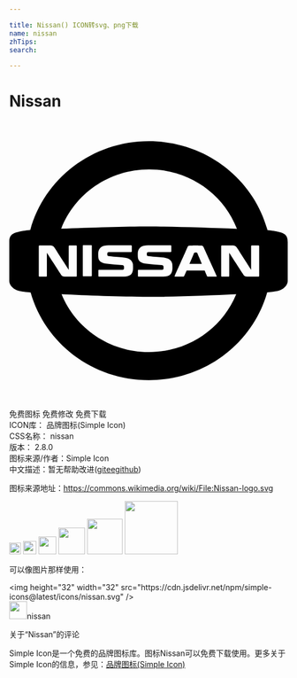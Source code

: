 ```yaml
---

title: Nissan() ICON转svg、png下载
name: nissan
zhTips: 
search: 

---
```


# Nissan  <small style="font-size: 60%;font-weight: 100"></small>

<div id="svg" class="svg-wrap">
<svg role="img" viewBox="0 0 24 24" xmlns="http://www.w3.org/2000/svg"><title>Nissan icon</title><path d="M12.036 1.728c-4.896 0-9.024 3.24-10.224 7.632-.516.06-.768.096-.984.156-.684.156-.828.396-.828.888v3.324c0 .48.516.816.876.876.36.072.588.096.96.132h.004c1.24 4.35 5.329 7.536 10.196 7.536 4.866 0 8.965-3.196 10.195-7.543a8.07 8.07 0 00.893-.125c.36-.06.876-.396.876-.876v-3.324c0-.492-.144-.732-.828-.888-.206-.057-.451-.093-.919-.148a.074.074 0 01-.005-.032c-1.212-4.392-5.328-7.608-10.212-7.608zm.012 2.424c3.456 0 6.408 2.112 7.56 5.076 0 .012.012.024.012.024l.014.005c-2.49-.094-5.706-.197-7.634-.197-1.902 0-5.052.1-7.529.193l.005-.001c1.152-2.976 4.104-5.1 7.572-5.1zm-5.652 6.516h.648c.06 0 .072.024.072.072v2.52c0 .06-.012.084-.084.084H6.42c-.072 0-.084-.012-.084-.084v-2.52c0-.048.012-.072.06-.072zm2.148.012h1.92c.072 0 .096.012.096.072v.432c0 .06-.024.084-.096.072H8.58c-.084 0-.12.036-.132.12v.108c0 .06.036.108.12.12.216.036.912.084 1.176.108.468.048.816.132.912.576 0 .036.012.156.012.288 0 .084 0 .192-.024.288-.084.42-.396.504-.9.504h-1.98c-.072 0-.084-.012-.084-.084v-.42c0-.072.012-.084.084-.084h2.004c.084 0 .108-.024.12-.084v-.18c-.012-.048-.024-.12-.132-.132a35.656 35.656 0 01-1.332-.12c-.576-.06-.72-.3-.744-.516-.012-.072-.012-.168-.012-.252 0-.072 0-.18.012-.264.084-.372.36-.552.864-.552zm3.408 0h1.92c.072 0 .096.012.096.072v.432c0 .06-.024.084-.096.072h-1.884c-.084 0-.12.036-.132.12v.108c0 .06.024.108.12.12.216.036.912.084 1.164.108.468.048.816.132.912.576 0 .036.012.156.012.288 0 .084 0 .192-.024.288-.084.42-.396.504-.9.504h-1.968c-.072 0-.084-.012-.084-.084v-.42c0-.072.012-.084.084-.084h2.004c.084 0 .108-.024.12-.084v-.18c-.012-.048-.036-.12-.132-.132a35.65 35.65 0 01-1.332-.12c-.576-.06-.708-.3-.744-.516-.012-.072-.012-.168-.012-.252 0-.072 0-.18.012-.264.084-.372.36-.552.864-.552zm-9.324.012h.612c.456 0 .516-.012.684.228.132.216 1.2 1.86 1.2 1.86v-2.004c0-.06.012-.084.084-.084h.528c.072 0 .084.024.084.084v2.508c0 .072-.012.084-.084.084h-.72c-.42 0-.456 0-.6-.24-.288-.456-1.176-1.812-1.176-1.812v1.968c0 .072-.012.084-.084.084h-.528c-.072 0-.084-.012-.084-.084v-2.508c0-.06.012-.084.084-.084zm13.416 0c.132 0 .228 0 .264.012.432.012.36-.036.564.408.108.252.876 1.896.996 2.184.036.084.012.072-.084.072h-.66c-.036 0-.072-.012-.084-.048 0-.012-.084-.204-.204-.48h-1.548c-.12.276-.216.48-.216.48-.012.024-.036.048-.084.048h-.636c-.096 0-.132 0-.072-.12l.012-.024c.3-.66 1.008-2.244 1.008-2.244.144-.3.072-.276.48-.276.108-.012.132-.012.264-.012zm2.304 0h.612c.456 0 .516-.012.684.228.144.216 1.2 1.86 1.2 1.86v-2.004c0-.06.012-.084.084-.084h.528c.072 0 .084.024.084.084v2.508c0 .072-.012.084-.084.084h-.72c-.42 0-.456 0-.6-.24-.3-.456-1.176-1.812-1.176-1.812v1.968c0 .072-.012.084-.084.084h-.528c-.072 0-.084-.012-.084-.084v-2.508c0-.06.012-.084.084-.084zm-2.268.6c-.036 0-.072 0-.084.012-.036 0-.06.012-.072.036 0 .012-.192.468-.396.936h1.068c-.156-.396-.336-.792-.384-.924-.012-.036-.036-.048-.06-.048-.012-.012-.048-.012-.072-.012zm3.48 3.59c-.003.014-.024.047-.024.058-1.2 2.88-4.104 4.92-7.5 4.92-3.42 0-6.336-2.064-7.524-4.968l-.023-.007c2.176.11 4.994.223 7.511.223 2.538 0 5.376-.114 7.56-.225Z"/></svg>
</div>
<detail full-name='nissan'></detail>

<div class="detail-page">
<p>
<span><span class="badge-success badge">免费图标</span> <span class="badge-success badge">免费修改</span>  <span class="badge-success badge">免费下载</span> </span>
<br/>
<span>
ICON库：
<span class="badge-secondary badge">品牌图标(Simple Icon)</span> 
</span>
<br/>
<span>
CSS名称：
<span class="badge-secondary badge">nissan</span> 
</span>

<br/>
<span>
版本：
<span class="badge-secondary badge">2.8.0</span> 
</span>
<br/>
<span>图标来源/作者：<span class="badge-light badge">Simple Icon</span></span> 
<br/>
<span class="zh-detail">中文描述：暂无<span class="help-link"><span>帮助改进</span>(<a href="https://gitee.com/liuwave/icon-helper/edit/master/json/brands/nissan.json" target="_blank" rel="noopener noreferrer">gitee</a><a href="https://github.com/liuwave/icon-helper/edit/master/json/brands/nissan.json" target="_blank" rel="noopener noreferrer">github</a></span>)</span><br/>
</p>
</div><div class="description description alert alert-light"><p>图标来源地址：<a href="https://commons.wikimedia.org/wiki/File:Nissan-logo.svg" target="_blank" rel="noopener noreferrer">https://commons.wikimedia.org/wiki/File:Nissan-logo.svg</a></p></div>
<div class="alert alert-dark">
<img height="21" width="21" src="https://cdn.jsdelivr.net/npm/simple-icons@latest/icons/nissan.svg" />
<img height="24" width="24" src="https://cdn.jsdelivr.net/npm/simple-icons@latest/icons/nissan.svg" />
<img height="32" width="32" src="https://cdn.jsdelivr.net/npm/simple-icons@latest/icons/nissan.svg" />
<img height="48" width="48" src="https://cdn.jsdelivr.net/npm/simple-icons@latest/icons/nissan.svg" />
<img height="64" width="64" src="https://cdn.jsdelivr.net/npm/simple-icons@latest/icons/nissan.svg" />
<img height="96" width="96" src="https://cdn.jsdelivr.net/npm/simple-icons@latest/icons/nissan.svg" />

</div>
<div>
  <p>可以像图片那样使用：    
  </p>
  <div class="alert alert-primary" style="font-size: 14px">
    &lt;img height="32" width="32" src="https://cdn.jsdelivr.net/npm/simple-icons@latest/icons/nissan.svg" /&gt;
    <copy-btn content='<img height="32" width="32" src="https://cdn.jsdelivr.net/npm/simple-icons@latest/icons/nissan.svg" />'></copy-btn>
  </div>
  <div class="alert alert-secondary">
    <img height="32" width="32" src="https://cdn.jsdelivr.net/npm/simple-icons@latest/icons/nissan.svg" />nissan
    <copy-btn content="nissan" btn-title="复制图标名称"></copy-btn>
  </div>
</div>

<Vssue title="关于“Nissan”的评论" >关于“Nissan”的评论</Vssue>


<div><p>Simple Icon是一个免费的品牌图标库。图标Nissan可以免费下载使用。更多关于  Simple Icon的信息，参见：<a target="_blank" href="https://iconhelper.cn/brands.html">品牌图标(Simple Icon)</a>
</p></div>

